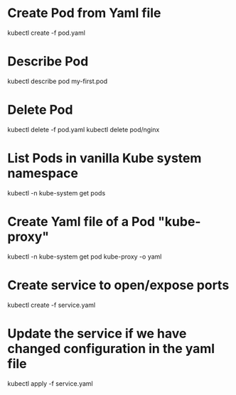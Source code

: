 # Create Pod from Yaml file
kubectl create -f pod.yaml

# Describe Pod
kubectl describe pod my-first.pod

# Delete Pod
kubectl delete -f pod.yaml
kubectl delete pod/nginx

# List Pods in vanilla Kube system namespace
kubectl -n kube-system get pods

# Create Yaml file of a Pod "kube-proxy"
kubectl -n kube-system get pod kube-proxy -o yaml 

# Create service to open/expose ports
kubectl create -f service.yaml
# Update the service if we have changed configuration in the yaml file
kubectl apply -f service.yaml
